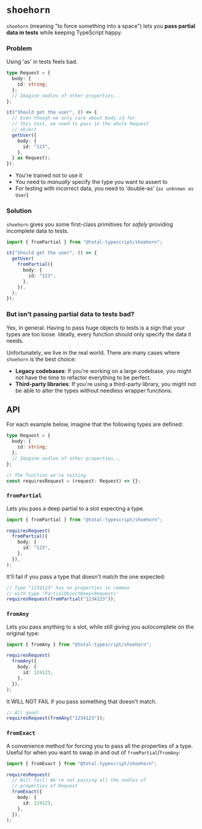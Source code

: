 # `shoehorn`

`shoehorn` (meaning "to force something into a space") lets you **pass partial data in tests** while keeping TypeScript happy.

### Problem

Using 'as' in tests feels bad.

```ts
type Request = {
  body: {
    id: string;
  };
  // Imagine oodles of other properties...
};

it("Should get the user", () => {
  // Even though we only care about body.id for
  // this test, we need to pass in the whole Request
  // object
  getUser({
    body: {
      id: "123",
    },
  } as Request);
});
```

- You're trained not to use it
- You need to _manually_ specify the type you want to assert to
- For testing with incorrect data, you need to 'double-as' (`as unknown as User`)

### Solution

`shoehorn` gives you some first-class primitives for _safely_ providing incomplete data to tests.

```ts
import { fromPartial } from "@total-typescript/shoehorn";

it("Should get the user", () => {
  getUser(
    fromPartial({
      body: {
        id: "123",
      },
    }),
  );
});
```

### But isn't passing partial data to tests bad?

Yes, in general. Having to pass huge objects to tests is a sign that your types are too loose. Ideally, every function should only specify the data it needs.

Unfortunately, we live in the real world. There are many cases where `shoehorn` is the best choice:

- **Legacy codebases**: If you're working on a large codebase, you might not have the time to refactor everything to be perfect.
- **Third-party libraries**: If you're using a third-party library, you might not be able to alter the types without needless wrapper functions.

## API

For each example below, imagine that the following types are defined:

```ts
type Request = {
  body: {
    id: string;
  };
  // Imagine oodles of other properties...
};

// The function we're testing
const requiresRequest = (request: Request) => {};
```

### `fromPartial`

Lets you pass a deep partial to a slot expecting a type.

```ts
import { fromPartial } from "@total-typescript/shoehorn";

requiresRequest(
  fromPartial({
    body: {
      id: "123",
    },
  }),
);
```

It'll fail if you pass a type that doesn't match the one expected:

```ts
// Type "1234123" has no properties in common
// with type 'PartialObjectDeep<Request>'
requiresRequest(fromPartial("1234123"));
```

### `fromAny`

Lets you pass anything to a slot, while still giving you autocomplete on the original type:

```ts
import { fromAny } from "@total-typescript/shoehorn";

requiresRequest(
  fromAny({
    body: {
      id: 124123,
    },
  }),
);
```

It WILL NOT FAIL if you pass something that doesn't match.

```ts
// All good!
requiresRequest(fromAny("1234123"));
```

### `fromExact`

A convenience method for forcing you to pass all the properties of a type. Useful for when you want to swap in and out of `fromPartial`/`fromAny`:

```ts
import { fromExact } from "@total-typescript/shoehorn";

requiresRequest(
  // Will fail! We're not passing all the oodles of
  // properties of Request
  fromExact({
    body: {
      id: 124123,
    },
  }),
);
```
